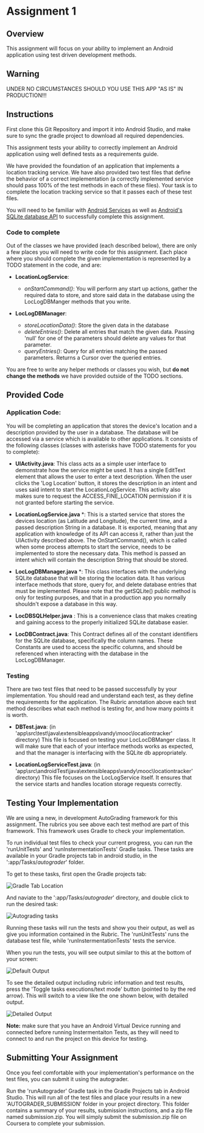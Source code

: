 # Assignment 1

## Overview

This assignment will focus on your ability to implement an Android application using test driven development methods. 

## Warning

UNDER NO CIRCUMSTANCES SHOULD YOU USE THIS APP "AS IS" IN PRODUCTION!!!

## Instructions

First clone this Git Repository and import it into Android Studio, and make sure to sync the gradle project to download all required dependencies. 

This assignment tests your ability to correctly implement an Android application using well defined tests as a requirements guide. 

We have provided the foundation of an application that implements a location tracking service. We have also provided two test files that define the behavior of a correct implementation (a correctly implemented service should pass 100% of the test methods in each of these files). Your task is to complete the location tracking service so that it passes each of these test files. 

You will need to be familiar with [Android Services](https://developer.android.com/guide/components/services.html) as well as [Android's SQLite database API](https://developer.android.com/training/basics/data-storage/databases.html) to successfully complete this assignment. 

### Code to complete

Out of the classes we have provided (each described below), there are only a few places you will need to write code for this assignment. Each place where you should complete the given implementation is represented by a TODO statement in the code, and are: 

- **LocationLogService**:
	- *onStartCommand()*: You will perform any start up actions, gather the required data to store, and store said data in the database using the LocLogDBManger methods that you write. 

- **LocLogDBManager**:
	- *storeLocationData()*: Store the given data in the database
	- *deleteEntries()*: Delete all entries that match the given data. Passing 'null' for one of the parameters should delete any values for that parameter.
	- *queryEntries()*: Query for all entries matching the passed parameters. Returns a Cursor over the queried entries. 

You are free to write any helper methods or classes you wish, but **do not change the methods** we have provided outside of the TODO sections. 

## Provided Code

### Application Code:

You will be completing an application that stores the device's location and a description provided by the user in a database. The database will be accessed via a service which is available to other applications. It consists of the following classes (classes with asterisks have TODO statements for you to complete):

- **UIActivity.java**: This class acts as a simple user interface to demonstrate how the service might be used. It has a single EditText element that allows the user to enter a text description. When the user clicks the 'Log Location' button, it stores the description in an intent and uses said intent to start the LocationLogService. This activity also makes sure to request the ACCESS_FINE_LOCATION permission if it is not granted before starting the service.

- **LocationLogService.java** *: This is a started service that stores the devices location (as Latitude and Longitude), the current time, and a passed description String in a database. It is exported, meaning that any application with knowledge of its API can access it, rather than just the UIActivity described above. The OnStartCommand(), which is called when some process attempts to start the service, needs to be implemented to store the necessary data. This method is passed an intent which will contain the description String that should be stored.

- **LocLogDBManager.java** *: This class interfaces with the underlying SQLite database that will be storing the location data. It has various interface methods that store, query for, and delete database entries that must be implemented. Please note that the getSQLite() public method is only for testing purposes, and that in a production app you normally shouldn't expose a database in this way. 

- **LocDBSQLHelper.java** : This is a convenience class that makes creating and gaining access to the properly initialized SQLite database easier. 

- **LocDBContract.java**: This Contract defines all of the constant identifiers for the SQLite database, specifically the column names. These Constants are used to access the specific columns, and should be referenced when interacting with the database in the LocLogDBManager. 


### Testing 

There are two test files that need to be passed successfully by your implementation. You should read and understand each test, as they define the requirements for the application. The Rubric annotation above each test method describes what each method is testing for, and how many points it is worth. 

- **DBTest.java**: (in 'app\src\test\java\extensibleapps\vandy\mooc\locationtracker' directory) This file is focused on testing your LocLocDBManger class. It will make sure that each of your interface methods works as expected, and that the manager is interfacing with the SQLite db appropriately. 

- **LocationLogServiceTest.java**: (in 'app\src\androidTest\java\extensibleapps\vandy\mooc\locationtracker' directory) This file focuses on the LocLogService itself. It ensures that the service starts and handles location storage requests correctly. 

## Testing Your Implementation

We are using a new, in development AutoGrading framework for this assignment. The rubrics you see above each test method are part of this framework. This framework uses Gradle to check your implementation. 

To run individual test files to check your current progress, you can run the 'runUnitTests' and 'runInstermentationTests' Gradle tasks. These tasks are available in your Gradle projects tab in android studio, in the ':app/Tasks/_autograder_' folder. 

To get to these tasks, first open the Gradle projects tab: 

![Gradle Tab Location](pics/gradle_location_arrow.png)

And naviate to the ':app/Tasks/_autograder_' directory, and double click to run the desired task:

![Autograding tasks](pics/gradletask.PNG)

Running these tasks will run the tests and show you their output, as well as give you information contained in the Rubric. The 'runUnitTests' runs the database test file, while 'runInstermentationTests' tests the service. 

When you run the tests, you will see output similar to this at the bottom of your screen: 

![Default Output](pics/defaultrun_arrow.png)

To see the detailed output including rubric information and test results, press the 'Toggle tasks executions/text mode' button (pointed to by the red arrow). This will switch to a view like the one shown below, with detailed output. 

![Detailed Output](pics/detail.png)

**Note:** make sure that you have an Android Virtual Device running and connected before running Instermentaiton Tests, as they will need to connect to and run the project on this device for testing. 

## Submitting Your Assignment

Once you feel comfortable with your implementation's performance on the test files, you can submit it using the autograder. 

Run the 'runAutograder' Gradle task in the Gradle Projects tab in Android Studio. This will run all of the test files and place your results in a new 'AUTOGRADER_SUBMISSION' folder in your project directory. This folder contains a summary of your results, submission instructions, and a zip file named submission.zip. You will simply submit the submission.zip file on Coursera to complete your submission.
